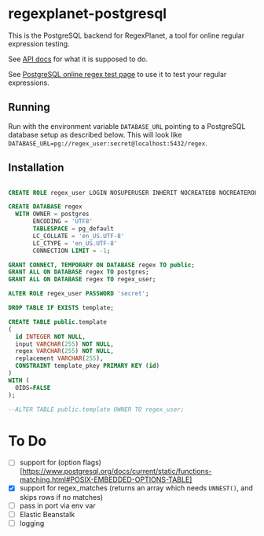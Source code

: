 # regexplanet-postgresql

This is the PostgreSQL backend for RegexPlanet, a tool for online regular expression testing.

See [API docs](http://www.regexplanet.com/support/api.html) for what it is supposed to do.

See [PostgreSQL online regex test page](http://www.regexplanet.com/advanced/postgresql/index.html) to use it to test your regular expressions.


## Running

Run with the environment variable `DATABASE_URL` pointing to a PostgreSQL database setup as described below.  This will look like `DATABASE_URL=pg://regex_user:secret@localhost:5432/regex`.

## Installation

```sql

CREATE ROLE regex_user LOGIN NOSUPERUSER INHERIT NOCREATEDB NOCREATEROLE NOREPLICATION;

CREATE DATABASE regex
  WITH OWNER = postgres
       ENCODING = 'UTF8'
       TABLESPACE = pg_default
       LC_COLLATE = 'en_US.UTF-8'
       LC_CTYPE = 'en_US.UTF-8'
       CONNECTION LIMIT = -1;

GRANT CONNECT, TEMPORARY ON DATABASE regex TO public;
GRANT ALL ON DATABASE regex TO postgres;
GRANT ALL ON DATABASE regex TO regex_user;

ALTER ROLE regex_user PASSWORD 'secret';

DROP TABLE IF EXISTS template;

CREATE TABLE public.template
(
  id INTEGER NOT NULL,
  input VARCHAR(255) NOT NULL,
  regex VARCHAR(255) NOT NULL,
  replacement VARCHAR(255),
  CONSTRAINT template_pkey PRIMARY KEY (id)
)
WITH (
  OIDS=FALSE
);

--ALTER TABLE public.template OWNER TO regex_user;

```

To Do
=====
 - [ ] support for (option flags)[https://www.postgresql.org/docs/current/static/functions-matching.html#POSIX-EMBEDDED-OPTIONS-TABLE]
 - [x] support for regex_matches (returns an array which needs `UNNEST()`, and skips rows if no matches)
 - [ ] pass in port via env var
 - [ ] Elastic Beanstalk
 - [ ] logging
